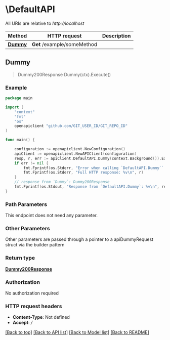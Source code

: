 # \DefaultAPI

All URIs are relative to *http://localhost*

Method | HTTP request | Description
------------- | ------------- | -------------
[**Dummy**](DefaultAPI.md#Dummy) | **Get** /example/someMethod | 



## Dummy

> Dummy200Response Dummy(ctx).Execute()





### Example

```go
package main

import (
    "context"
    "fmt"
    "os"
    openapiclient "github.com/GIT_USER_ID/GIT_REPO_ID"
)

func main() {

    configuration := openapiclient.NewConfiguration()
    apiClient := openapiclient.NewAPIClient(configuration)
    resp, r, err := apiClient.DefaultAPI.Dummy(context.Background()).Execute()
    if err != nil {
        fmt.Fprintf(os.Stderr, "Error when calling `DefaultAPI.Dummy``: %v\n", err)
        fmt.Fprintf(os.Stderr, "Full HTTP response: %v\n", r)
    }
    // response from `Dummy`: Dummy200Response
    fmt.Fprintf(os.Stdout, "Response from `DefaultAPI.Dummy`: %v\n", resp)
}
```

### Path Parameters

This endpoint does not need any parameter.

### Other Parameters

Other parameters are passed through a pointer to a apiDummyRequest struct via the builder pattern


### Return type

[**Dummy200Response**](Dummy200Response.md)

### Authorization

No authorization required

### HTTP request headers

- **Content-Type**: Not defined
- **Accept**: */*

[[Back to top]](#) [[Back to API list]](../README.md#documentation-for-api-endpoints)
[[Back to Model list]](../README.md#documentation-for-models)
[[Back to README]](../README.md)

